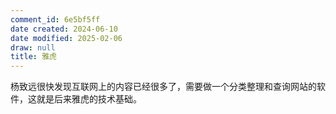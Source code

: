 ```yaml
---
comment_id: 6e5bf5ff
date created: 2024-06-10
date modified: 2025-02-06
draw: null
title: 雅虎
---
```

杨致远很快发现互联网上的内容已经很多了，需要做一个分类整理和查询网站的软件，这就是后来雅虎的技术基础。

<!-- more -->
